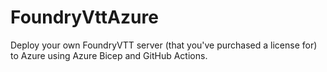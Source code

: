 # FoundryVttAzure
Deploy your own FoundryVTT server (that you've purchased a license for) to Azure using Azure Bicep and GitHub Actions.
